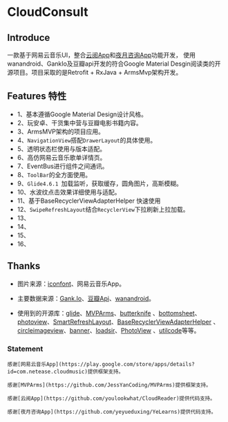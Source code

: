 # CloudConsult

## Introduce

一款基于网易云音乐UI，整合[云阅App](https://github.com/youlookwhat/CloudReader)和[夜月咨询App](https://github.com/yeyueduxing/YeLearns)功能开发，
使用wanandroid、GankIo及豆瓣api开发的符合Google Material Desgin阅读类的开源项目。项目采取的是Retrofit + RxJava + ArmsMvp架构开发。

## Features 特性
* 1、基本遵循Google Material Design设计风格。                                    
* 2、玩安卓、干货集中营与豆瓣电影书籍内容。                                    
* 3、ArmsMVP架构的项目应用。
* 4、``NavigationView``搭配``DrawerLayout``的具体使用。                                    
* 5、透明状态栏使用与版本适配。                                    
* 6、高仿网易云音乐歌单详情页。                                    
* 7、EventBus进行组件之间通讯。
* 8、``ToolBar``的全方面使用。                                    
* 9、``Glide4.6.1 ``加载监听，获取缓存，圆角图片，高斯模糊。
* 10、水波纹点击效果详细使用与适配。                                    
* 11、基于BaseRecyclerViewAdapterHelper 快速使用
* 12、``SwipeRefreshLayout``结合``RecyclerView``下拉刷新上拉加载。
* 13、
* 14、
* 15、
* 16、


## Thanks

 - 图片来源：[iconfont][6]、网易云音乐App。

 - 主要数据来源：[Gank.Io][9]、[豆瓣Api][10]、[wanandroid][27]。

 - 使用到的开源库：[glide][11]、[MVPArms][1]、[butterknife][15]
 、[bottomsheet][12]、[photoview][16]、[SmartRefreshLayout][14]、[BaseRecyclerViewAdapterHelper][17]
 、[circleimageview][18]、[banner][19]、[loadsir][20]、[PhotoView][21] 、[utilcode][22]等等。


### Statement

    感谢[网易云音乐App](https://play.google.com/store/apps/details?id=com.netease.cloudmusic)提供框架支持。

    感谢[MVPArms](https://github.com/JessYanCoding/MVPArms)提供框架支持。

    感谢[云阅App](https://github.com/youlookwhat/CloudReader)提供代码支持。

    感谢[夜月咨询App](https://github.com/yeyueduxing/YeLearns)提供代码支持。


[1]:https://github.com/JessYanCoding/MVPArms
[2]:https://github.com/youlookwhat/CloudReader
[3]:https://github.com/yeyueduxing/YeLearns

[4]:https://android-arsenal.com/api?level=19
[30]:https://img.shields.io/badge/release-2.2-red.svg
[31]:https://github.com/youlookwhat/CloudReader/releases
[32]:https://img.shields.io/badge/PRs-welcome-brightgreen.svg
[33]:https://github.com/youlookwhat/CloudReader/pulls
[34]:https://img.shields.io/badge/download-fir.im-blue.svg
[35]:https://fir.im/cloudreader

[6]:http://www.iconfont.cn/plus
[9]:https://gank.io/api
[10]:https://developers.douban.com/wiki/?title=terms
[11]:https://github.com/bumptech/glide
[12]:https://github.com/Flipboard/bottomsheet
[13]:https://github.com/JakeWharton/NineOldAndroids
[14]:https://github.com/ReactiveX/RxAndroid
[15]:https://github.com/JakeWharton/butterknife
[16]:https://github.com/chrisbanes/PhotoView
[17]:https://github.com/CymChad/BaseRecyclerViewAdapterHelper
[18]:https://github.com/hdodenhof/CircleImageView
[19]:https://github.com/youth5201314/banner
[20]:https://github.com/KingJA/LoadSir
[21]:https://github.com/chrisbanes/PhotoView
[22]:https://github.com/Blankj/AndroidUtilCode

[27]:http://www.wanandroid.com/index






[23]:http://www.jianshu.com/p/69a229fb6e1d
[24]:http://jingbin.me/2017/11/23/%E5%BC%80%E5%8F%91%E4%B8%AD%E6%89%80%E9%81%87%E9%97%AE%E9%A2%98%E5%BD%92%E7%BA%B3/
[25]:http://jingbin.me/2016/12/25/%E5%B8%B8%E8%A7%81%E9%97%AE%E9%A2%98-%E4%BA%91%E9%98%85/
[26]:https://segmentfault.com/a/1190000002876984#articleHeader21


